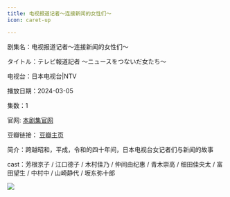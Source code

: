 ```yaml
---
title: 电视报道记者～连接新闻的女性们～
icon: caret-up

---
```


剧集名：电视报道记者～连接新闻的女性们～

タイトル：テレビ報道記者 ～ニュースをつないだ女たち～

电视台：日本电视台|NTV

播放日期：2024-03-05

集数：1

官网: [本剧集官网](https://www.ntv.co.jp/tvhoudoukisha/)

豆瓣链接： [豆瓣主页](https://movie.douban.com/subject/36766684/)


简介：跨越昭和，平成，令和的四十年间，日本电视台女记者们与新闻的故事

cast：芳根京子 / 江口德子 / 木村佳乃 / 仲间由纪惠 / 青木崇高 / 细田佳央太 / 富田望生 / 中村中 / 山崎静代 / 坂东弥十郎

![](https://listpic.tsgsanjiao.com/sp/2024/2024tvhoudoukisha_tsg.jpg)